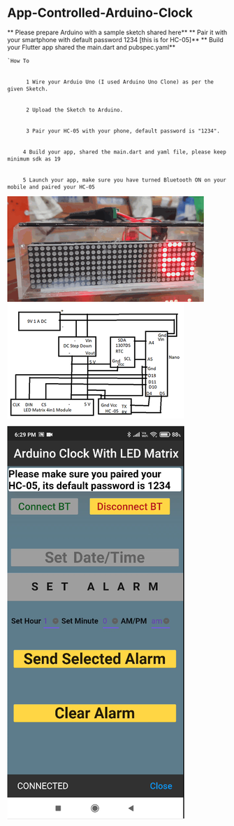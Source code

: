 # App-Controlled-Arduino-Clock

** Please prepare Arduino with a sample sketch shared here**
** Pair it with your smartphone with default password 1234 [this is for HC-05]**
** Build your Flutter app shared the main.dart and pubspec.yaml**


    `How To
   
   
          1 Wire your Arduio Uno (I used Arduino Uno Clone) as per the given Sketch.
          
          
          2 Upload the Sketch to Arduino.
          
          
          3 Pair your HC-05 with your phone, default password is "1234".
          
          
         4 Build your app, shared the main.dart and yaml file, please keep minimum sdk as 19
         
         
         5 Launch your app, make sure you have turned Bluetooth ON on your mobile and paired your HC-05
      
 ![alt text](https://github.com/prax78/App-Controller-Arduino-Clock/blob/main/clock.gif)
 ![alt text](https://github.com/prax78/App-Controller-Arduino-Clock/blob/main/LED_CLOCK_new.png)

 ![alt text](https://github.com/prax78/App-Controller-Arduino-Clock/blob/main/clock_app.png)
